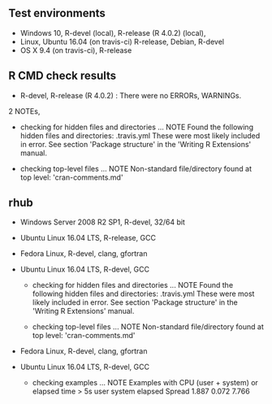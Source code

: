 ## Test environments
* Windows 10, R-devel (local), R-release (R 4.0.2) (local),
* Linux, Ubuntu 16.04 (on travis-ci) R-release, Debian, R-devel
* OS X 9.4 (on travis-ci), R-release

## R CMD check results

- R-devel, R-release (R 4.0.2) : There were no ERRORs, WARNINGs.

2 NOTEs,

  * checking for hidden files and directories ... NOTE
    Found the following hidden files and directories:
    .travis.yml
    These were most likely included in error. See section 'Package
    structure' in the 'Writing R Extensions' manual.

  * checking top-level files ... NOTE
    Non-standard file/directory found at top level:
      'cran-comments.md'


## rhub

- Windows Server 2008 R2 SP1, R-devel, 32/64 bit
- Ubuntu Linux 16.04 LTS, R-release, GCC
- Fedora Linux, R-devel, clang, gfortran
- Ubuntu Linux 16.04 LTS, R-devel, GCC

  * checking for hidden files and directories ... NOTE
    Found the following hidden files and directories:
    .travis.yml
    These were most likely included in error. See section 'Package
    structure' in the 'Writing R Extensions' manual.
      
  * checking top-level files ... NOTE
    Non-standard file/directory found at top level:
    'cran-comments.md'

- Fedora Linux, R-devel, clang, gfortran
- Ubuntu Linux 16.04 LTS, R-devel, GCC

  * checking examples ... NOTE
    Examples with CPU (user + system) or elapsed time > 5s
            user system elapsed
    Spread 1.887  0.072   7.766

